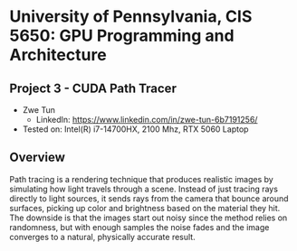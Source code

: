 # University of Pennsylvania, CIS 5650: GPU Programming and Architecture
## Project 3 - CUDA Path Tracer

* Zwe Tun
  * LinkedIn: https://www.linkedin.com/in/zwe-tun-6b7191256/
* Tested on: Intel(R) i7-14700HX, 2100 Mhz, RTX 5060 Laptop

## Overview 
Path tracing is a rendering technique that produces realistic images by simulating how light travels through a scene. Instead of just tracing rays directly to light sources, it sends rays from the camera that bounce around surfaces, picking up color and brightness based on the material they hit. The downside is that the images start out noisy since the method relies on randomness, but with enough samples the noise fades and the image converges to a natural, physically accurate result.


